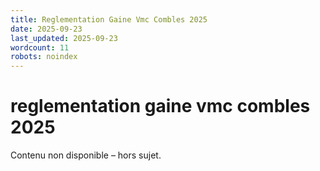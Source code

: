 ```yaml
---
title: Reglementation Gaine Vmc Combles 2025
date: 2025-09-23
last_updated: 2025-09-23
wordcount: 11
robots: noindex
---
```


# reglementation gaine vmc combles 2025

Contenu non disponible – hors sujet.